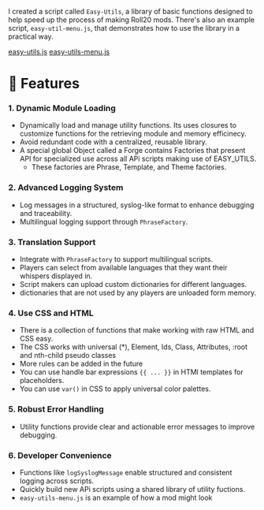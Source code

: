 I created a script called `Easy-Utils`, a library of basic functions designed to help speed up the process of making Roll20 mods. There's also an example script, `easy-util-menu.js`, that demonstrates how to use the library in a practical way.

[easy-utils.js](https://github.com/Tougher-Together-Gaming/roll20-api-scripts/blob/main/src/easy-utils/easy-utils.js)
[easy-utils-menu.js](https://github.com/Tougher-Together-Gaming/roll20-api-scripts/blob/main/src/easy-utils/easy-utils-menu.js)

# 📜 **Features**

### 1. **Dynamic Module Loading**
- Dynamically load and manage utility functions. Its uses closures to customize functions for the retrieving module and memory efficinecy.
- Avoid redundant code with a centralized, reusable library.
- A special global Object called a Forge contains Factories that present API for specialized use across all APi scripts making use of EASY_UTILS.
	- These factories are Phrase, Template, and Theme factories.

### 2. **Advanced Logging System**
- Log messages in a structured, syslog-like format to enhance debugging and traceability.
- Multilingual logging support through `PhraseFactory`.

### 3. **Translation Support**
- Integrate with `PhraseFactory` to support multilingual scripts.
- Players can select from available languages that they want their whispers displayed in.
- Script makers can upload custom dictionaries for different languages.
- dictionaries that are not used by any players are unloaded form memory.

### 4. **Use CSS and HTML**
- There is a collection of functions that make working with raw HTML and CSS easy.
- The CSS works with universal (*), Element, Ids, Class, Attributes, :root and nth-child pseudo classes
- More rules can be added in the future
- You can use handle bar expressions `{{ ... }}` in HTMl templates for placeholders.
- You can use `var()` in CSS to apply universal color palettes.

### 5. **Robust Error Handling**
- Utility functions provide clear and actionable error messages to improve debugging.

### 6. **Developer Convenience**
- Functions like `logSyslogMessage` enable structured and consistent logging across scripts.
- Quickly build new APi scripts using a shared library of utility fuctions.
- `easy-utils-menu.js` is an example of how a mod might look
